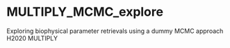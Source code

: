 # MULTIPLY_MCMC_explore
Exploring biophysical parameter retrievals using a dummy MCMC approach H2020 MULTIPLY
